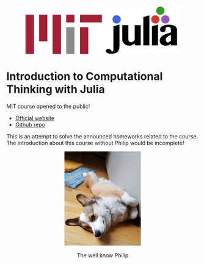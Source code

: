 <div align="center">
<a name="logo"/>
  <img src="doc/mit_logo.svg" width="200" />
  <a href="https://julialang.org/" target="_blank">
</a>
<img src="doc/julia_logo.svg" width="200" /> 
</div>




# Introduction to Computational Thinking with Julia

MIT course opened to the public! 

- [Official website](https://computationalthinking.mit.edu/Spring21/installation/)
- [Github repo](https://github.com/mitmath/18S191)

This is an attempt to solve the announced homeworks related to the course. The introduction about this course without Philip would be incomplete!
<div align="center">
<img src="doc/philip.png" width="200"/> 
  <p class="image-caption">The well know Philip</p>
</div>
